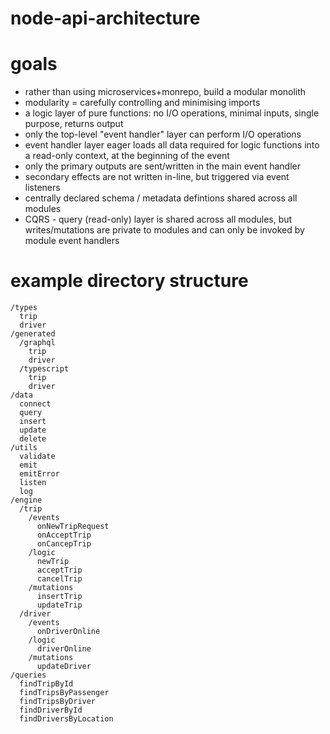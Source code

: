 # node-api-architecture

# goals

- rather than using microservices+monrepo, build a modular monolith
- modularity = carefully controlling and minimising imports
- a logic layer of pure functions: no I/O operations, minimal inputs, single purpose, returns output
- only the top-level "event handler" layer can perform I/O operations
- event handler layer eager loads all data required for logic functions into a read-only context, at the beginning of the event
- only the primary outputs are sent/written in the main event handler
- secondary effects are not written in-line, but triggered via event listeners
- centrally declared schema / metadata defintions shared across all modules
- CQRS - query (read-only) layer is shared across all modules, but writes/mutations are private to modules and can only be invoked by module event handlers

# example directory structure

```
/types
  trip
  driver
/generated
  /graphql
    trip
    driver
  /typescript
    trip
    driver
/data
  connect
  query
  insert
  update
  delete
/utils
  validate
  emit
  emitError
  listen
  log
/engine
  /trip
    /events
      onNewTripRequest
      onAcceptTrip
      onCancepTrip
    /logic
      newTrip
      acceptTrip
      cancelTrip
    /mutations
      insertTrip
      updateTrip
  /driver
    /events
      onDriverOnline
    /logic
      driverOnline
    /mutations
      updateDriver
/queries
  findTripById
  findTripsByPassenger
  findTripsByDriver  
  findDriverById
  findDriversByLocation
```
